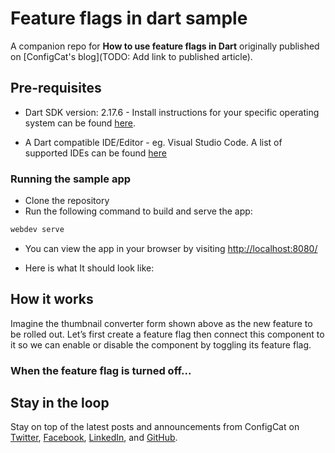 # Feature flags in dart sample

A companion repo for **How to use feature flags in Dart** originally published on [ConfigCat's blog](TODO: Add link to published article).

## Pre-requisites

- Dart SDK version: 2.17.6 - Install instructions for your specific operating system can be found [here](https://dart.dev/tutorials/web/get-started#2-install-dart).

- A Dart compatible IDE/Editor - eg. Visual Studio Code. A list of supported IDEs can be found [here](https://dart.dev/tools#ides-and-editors) 

### Running the sample app

- Clone the repository
- Run the following command to build and serve the app:

```bash
webdev serve
```

- You can view the app in your browser by visiting [http://localhost:8080/](http://localhost:8080/)

- Here is what It should look like:

<!-- TODO: Add screenshot of sample app -->

## How it works

Imagine the thumbnail converter form shown above as the new feature to be rolled out. Let’s first create a feature flag then connect this component to it so we can enable or disable the component by toggling its feature flag.

### When the feature flag is turned off...

<!-- TODO: Snapshot of sample app with the feature flag turned off -->

## Stay in the loop

Stay on top of the latest posts and announcements from ConfigCat on [Twitter](https://twitter.com/configcat), [Facebook](https://www.facebook.com/configcat), [LinkedIn](https://www.linkedin.com/company/configcat/), and [GitHub](https://github.com/configcat).